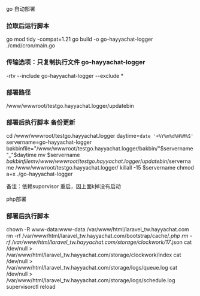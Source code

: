 go 自动部署
### 拉取后运行脚本
  go mod tidy -compat=1.21
  go build -o go-hayyachat-logger ./cmd/cron/main.go

### 传输选项：只复制执行文件 go-hayyachat-logger
  -rtv --include go-hayyachat-logger --exclude *

### 部署路径
  /www/wwwroot/testgo.hayyachat.logger/updatebin

### 部署后执行脚本 备份更新
  cd /www/wwwroot/testgo.hayyachat.logger
  daytime=`date '+%Y%m%d%H%M%S'`
  servername=go-hayyachat-logger
  bakbinfile="/www/wwwroot/testgo.hayyachat.logger/bakbin/"$servername"_"$daytime
  mv $servername $bakbinfile
  mv /www/wwwroot/testgo.hayyachat.logger/updatebin/$servername /www/wwwroot/testgo.hayyachat.logger/
  killall -15 $servername
  chmod a+x ./go-hayyachat-logger

  备注：依赖suporvisor 重启，因上面k掉没有启动

php部署
### 部署后执行脚本 
  chown -R www-data:www-data /var/www/html/laravel_tw.hayyachat.com
  rm -rf /var/www/html/laravel_tw.hayyachat.com/bootstrap/cache/*.php
  rm -rf /var/www/html/laravel_tw.hayyachat.com/storage/clockwork/17*.json
  cat /dev/null > /var/www/html/laravel_tw.hayyachat.com/storage/clockwork/index
  cat /dev/null > /var/www/html/laravel_tw.hayyachat.com/storage/logs/queue.log
  cat /dev/null > /var/www/html/laravel_tw.hayyachat.com/storage/logs/schedule.log
  supervisorctl reload

